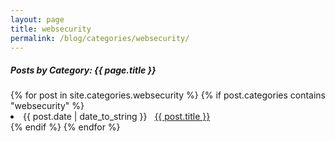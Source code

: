 ```yaml
---
layout: page
title: websecurity
permalink: /blog/categories/websecurity/
---
```


<h5>Posts by Category: {{ page.title }}</h5>

<div class="card">
  {% for post in site.categories.websecurity %}
    {% if post.categories contains "websecurity" %}
      <li class="category-posts">
        <span>{{ post.date | date_to_string }}</span>
        &nbsp;
        <a href="{{ post.url }}">{{ post.title }}</a>
      </li>
    {% endif %}
  {% endfor %}
</div>
